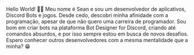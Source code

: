 Hello World! 👋🏻 Meu nome é Sean e sou um desenvolvedor de aplicativos, Discord Bots e jogos. Desde cedo, descobri minha afinidade com a programação, apesar de que não quero uma carreira de programador. Sou bom em criar bots na plataforma Bot Designer for Discord, criando até comandos absurdos, e por isso sempre estou em busca de novos desafios. Espero conhecer outros desenvolvedores com a mesma mentalidade que a minha? 😁
